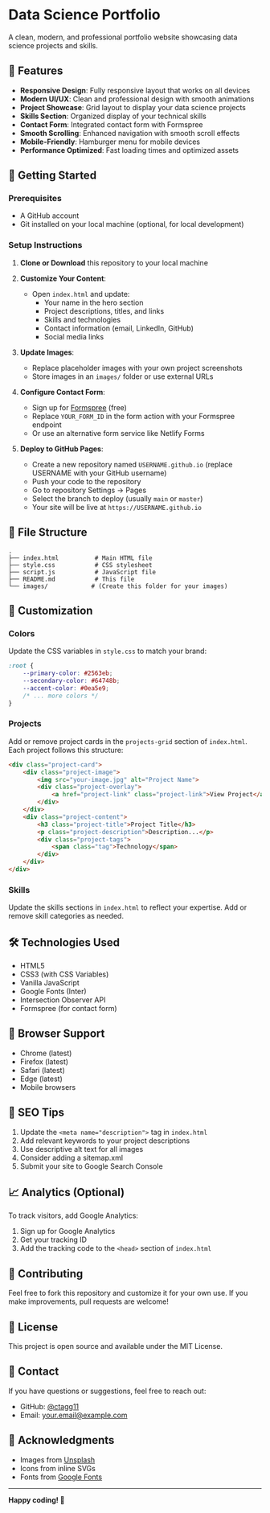 # Data Science Portfolio

A clean, modern, and professional portfolio website showcasing data science projects and skills.

## 🌟 Features

- **Responsive Design**: Fully responsive layout that works on all devices
- **Modern UI/UX**: Clean and professional design with smooth animations
- **Project Showcase**: Grid layout to display your data science projects
- **Skills Section**: Organized display of your technical skills
- **Contact Form**: Integrated contact form with Formspree
- **Smooth Scrolling**: Enhanced navigation with smooth scroll effects
- **Mobile-Friendly**: Hamburger menu for mobile devices
- **Performance Optimized**: Fast loading times and optimized assets

## 🚀 Getting Started

### Prerequisites

- A GitHub account
- Git installed on your local machine (optional, for local development)

### Setup Instructions

1. **Clone or Download** this repository to your local machine

2. **Customize Your Content**:
   - Open `index.html` and update:
     - Your name in the hero section
     - Project descriptions, titles, and links
     - Skills and technologies
     - Contact information (email, LinkedIn, GitHub)
     - Social media links
   
3. **Update Images**:
   - Replace placeholder images with your own project screenshots
   - Store images in an `images/` folder or use external URLs
   
4. **Configure Contact Form**:
   - Sign up for [Formspree](https://formspree.io/) (free)
   - Replace `YOUR_FORM_ID` in the form action with your Formspree endpoint
   - Or use an alternative form service like Netlify Forms

5. **Deploy to GitHub Pages**:
   - Create a new repository named `USERNAME.github.io` (replace USERNAME with your GitHub username)
   - Push your code to the repository
   - Go to repository Settings → Pages
   - Select the branch to deploy (usually `main` or `master`)
   - Your site will be live at `https://USERNAME.github.io`

## 📁 File Structure

```
.
├── index.html          # Main HTML file
├── style.css           # CSS stylesheet
├── script.js           # JavaScript file
├── README.md           # This file
└── images/            # (Create this folder for your images)
```

## 🎨 Customization

### Colors

Update the CSS variables in `style.css` to match your brand:

```css
:root {
    --primary-color: #2563eb;
    --secondary-color: #64748b;
    --accent-color: #0ea5e9;
    /* ... more colors */
}
```

### Projects

Add or remove project cards in the `projects-grid` section of `index.html`. Each project follows this structure:

```html
<div class="project-card">
    <div class="project-image">
        <img src="your-image.jpg" alt="Project Name">
        <div class="project-overlay">
            <a href="project-link" class="project-link">View Project</a>
        </div>
    </div>
    <div class="project-content">
        <h3 class="project-title">Project Title</h3>
        <p class="project-description">Description...</p>
        <div class="project-tags">
            <span class="tag">Technology</span>
        </div>
    </div>
</div>
```

### Skills

Update the skills sections in `index.html` to reflect your expertise. Add or remove skill categories as needed.

## 🛠️ Technologies Used

- HTML5
- CSS3 (with CSS Variables)
- Vanilla JavaScript
- Google Fonts (Inter)
- Intersection Observer API
- Formspree (for contact form)

## 📱 Browser Support

- Chrome (latest)
- Firefox (latest)
- Safari (latest)
- Edge (latest)
- Mobile browsers

## 🎯 SEO Tips

1. Update the `<meta name="description">` tag in `index.html`
2. Add relevant keywords to your project descriptions
3. Use descriptive alt text for all images
4. Consider adding a sitemap.xml
5. Submit your site to Google Search Console

## 📈 Analytics (Optional)

To track visitors, add Google Analytics:

1. Sign up for Google Analytics
2. Get your tracking ID
3. Add the tracking code to the `<head>` section of `index.html`

## 🤝 Contributing

Feel free to fork this repository and customize it for your own use. If you make improvements, pull requests are welcome!

## 📄 License

This project is open source and available under the MIT License.

## 📧 Contact

If you have questions or suggestions, feel free to reach out:

- GitHub: [@ctagg11](https://github.com/ctagg11)
- Email: your.email@example.com

## 🙏 Acknowledgments

- Images from [Unsplash](https://unsplash.com)
- Icons from inline SVGs
- Fonts from [Google Fonts](https://fonts.google.com)

---

**Happy coding! 🚀**

